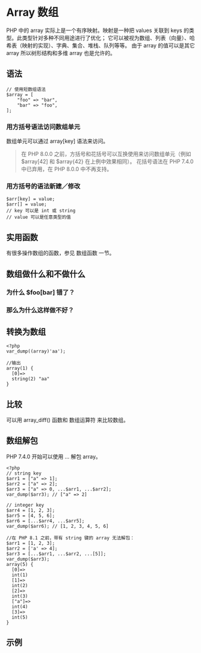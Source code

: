 # Array 数组
PHP 中的 array 实际上是一个有序映射。映射是一种把 values 关联到 keys 的类型。此类型针对多种不同用途进行了优化； 它可以被视为数组、列表（向量）、哈希表（映射的实现）、字典、集合、堆栈、队列等等。 由于 array 的值可以是其它 array 所以树形结构和多维 array 也是允许的。

## 语法
```
// 使用短数组语法
$array = [
    "foo" => "bar",
    "bar" => "foo",
];
```

### 用方括号语法访问数组单元
数组单元可以通过 array[key] 语法来访问。
> 在 PHP 8.0.0 之前，方括号和花括号可以互换使用来访问数组单元（例如 $array[42] 和 $array{42} 在上例中效果相同）。 花括号语法在 PHP 7.4.0 中已弃用，在 PHP 8.0.0 中不再支持。

### 用方括号的语法新建／修改
```
$arr[key] = value;
$arr[] = value;
// key 可以是 int 或 string
// value 可以是任意类型的值
```
## 实用函数
有很多操作数组的函数，参见 数组函数 一节。

## 数组做什么和不做什么

### 为什么 $foo[bar] 错了？

### 那么为什么这样做不好？

## 转换为数组
```
<?php
var_dump((array)'aa');

//输出
array(1) {
  [0]=>
  string(2) "aa"
}
```
## 比较
可以用 array_diff() 函数和 数组运算符 来比较数组。

## 数组解包
PHP 7.4.0 开始可以使用 ... 解包 array。
```
<?php
// string key
$arr1 = ["a" => 1];
$arr2 = ["a" => 2];
$arr3 = ["a" => 0, ...$arr1, ...$arr2];
var_dump($arr3); // ["a" => 2]

// integer key
$arr4 = [1, 2, 3];
$arr5 = [4, 5, 6];
$arr6 = [...$arr4, ...$arr5];
var_dump($arr6); // [1, 2, 3, 4, 5, 6]

//在 PHP 8.1 之前，带有 string 键的 array 无法解包：
$arr1 = [1, 2, 3];
$arr2 = ['a' => 4];
$arr3 = [...$arr1, ...$arr2, ...[5]];
var_dump($arr3);
array(5) {
  [0]=>
  int(1)
  [1]=>
  int(2)
  [2]=>
  int(3)
  ["a"]=>
  int(4)
  [3]=>
  int(5)
}
```
## 示例

